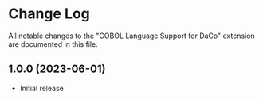 # Change Log

All notable changes to the "COBOL Language Support for DaCo" extension are documented in this file.

## 1.0.0 (2023-06-01)

- Initial release
